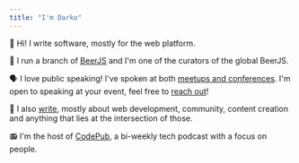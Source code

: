 ```yaml
---
title: "I'm Darko"
---
```


👋 Hi! I write software, mostly for the web platform.

👥 I run a branch of [BeerJS](https://beerjs.mk) and I'm one of the curators of the global BeerJS.

🗣️ I love public speaking! I've spoken at both [meetups and conferences](https://www.youtube.com/channel/UCtCyVHiEXMOHaVGbnKuU4VA). I'm open to speaking at your event, feel free to [reach out](/contact)!

📝 I also [write](/blog), mostly about web development, community, content creation and anything that lies at the intersection of those.

📻 I'm the host of [CodePub](https://codepub.dev), a bi-weekly tech podcast with a focus on people.
